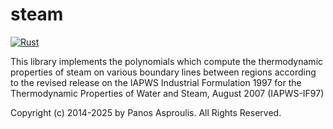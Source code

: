 # steam
[![Rust](https://github.com/paspro/steam/actions/workflows/rust.yml/badge.svg)](https://github.com/paspro/steam/actions/workflows/rust.yml)

This library implements the polynomials which compute the thermodynamic
properties of steam on various boundary lines between regions according
to the revised release on the IAPWS Industrial Formulation 1997 for the
Thermodynamic Properties of Water and Steam, August 2007 (IAPWS-IF97)

Copyright (c) 2014-2025 by Panos Asproulis.
All Rights Reserved.
